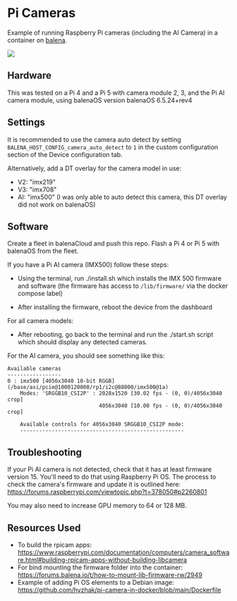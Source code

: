 # Pi Cameras
Example of running Raspberry Pi cameras (including the AI Camera) in a container on [balena](https://www.balena.io/).

<img src="pi-ai-balena.jpg">

## Hardware
This was tested on a Pi 4 and a Pi 5 with camera module 2, 3, and the Pi AI camera module, using balenaOS version balenaOS 6.5.24+rev4

## Settings

It is recommended to use the camera auto detect by setting `BALENA_HOST_CONFIG_camera_auto_detect` to `1` in the custom configuration section of the Device configuration tab.

Alternatively, add a DT overlay for the camera model in use:
 - V2: "imx219"
 - V3: "imx708"
 - AI: "imx500" (I was only able to auto detect this camera, this DT overlay did not work on balenaOS)

## Software

Create a fleet in balenaCloud and push this repo. Flash a Pi 4 or Pi 5 with balenaOS from the fleet.

If you have a Pi AI camera (IMX500) follow these steps:

- Using the terminal, run ./install.sh which installs the IMX 500 firmware and software (the firmware has access to `/lib/firmware/` via the docker compose label)

- After installing the firmware, reboot the device from the dashboard

For all camera models: 

- After rebooting, go back to the terminal and run the ./start.sh script which should display any detected cameras.

For the AI camera, you should see something like this:

```
Available cameras
-----------------
0 : imx500 [4056x3040 10-bit RGGB] (/base/axi/pcie@1000120000/rp1/i2c@88000/imx500@1a)
    Modes: 'SRGGB10_CSI2P' : 2028x1520 [30.02 fps - (0, 0)/4056x3040 crop]
                             4056x3040 [10.00 fps - (0, 0)/4056x3040 crop]

    Available controls for 4056x3040 SRGGB10_CSI2P mode:
    ----------------------------------------------------
```

## Troubleshooting

If your Pi AI camera is not detected, check that it has at least firmware version 15. You'll need to do that using Raspberry Pi OS. The process to check the camera's firmware and update it is outlined here: https://forums.raspberrypi.com/viewtopic.php?t=378050#p2260801

You may also need to increase GPU memory to 64 or 128 MB.

## Resources Used

- To build the rpicam apps: https://www.raspberrypi.com/documentation/computers/camera_software.html#building-rpicam-apps-without-building-libcamera
- For bind mounting the firmware folder into the container: https://forums.balena.io/t/how-to-mount-lib-firmware-rw/2949
- Example of adding Pi OS elements to a Debian image: https://github.com/hyzhak/pi-camera-in-docker/blob/main/Dockerfile
